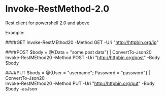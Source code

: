 # Invoke-RestMethod-2.0

Rest client for powershell 2.0 and above

Example:

####GET
Invoke-RestMEthod20 -Method GET -Uri "http://httpbin.org/ip"

####POST
$body = @{Data = "some post data"} | ConvertTo-Json20<br />
Invoke-RestMEthod20 -Method POST -Uri "http://httpbin.org/post" -Body $body

####PUT
$body = @{User = "username"; Password = "password"} | ConvertTo-Json20 <br /> 
Invoke-RestMEthod20 -Method PUT -Uri "http://httpbin.org/put" -Body $body -asJson
